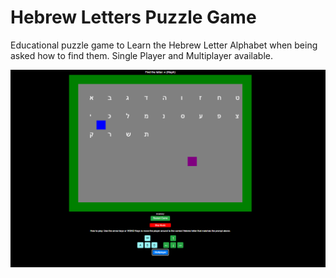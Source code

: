 # Hebrew Letters Puzzle Game
Educational puzzle game to Learn the Hebrew Letter Alphabet when being asked how to find them. Single Player and Multiplayer available.


![Alt text](/images/ScreenShot.png)


